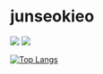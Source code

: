 # junseokieo

<img src = "https://img.shields.io/github/followers/junseokieo?style=social"> <a href="https://hits.seeyoufarm.com"><img src="https://hits.seeyoufarm.com/api/count/incr/badge.svg?url=https%3A%2F%2Fgithub.com%2Fjunseokieo&count_bg=%2379C83D&title_bg=%23555555&icon=&icon_color=%23E7E7E7&title=hits&edge_flat=false"/></a>
<!-- <a>![junseokieo github stats](https://github-readme-stats.vercel.app/api?username=junseokieo&show_icons=true)</a> -->
[![Top Langs](https://github-readme-stats.vercel.app/api/top-langs/?username=junseokieo&layout=compact)](https://github.com/anuraghazra/github-readme-stats)

